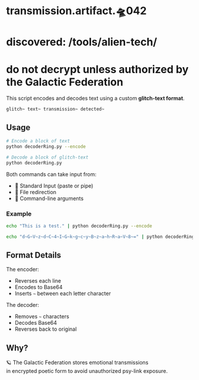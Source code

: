 # transmission.artifact.🛸042  
# discovered: /tools/alien-tech/  
# do not decrypt unless authorized by the Galactic Federation  

This script encodes and decodes text using a custom **glitch-text format**.

```
glitch~ text~ transmission~ detected~
```

## Usage

```bash
# Encode a block of text
python decoderRing.py --encode
```

```bash
# Decode a block of glitch-text
python decoderRing.py
```

Both commands can take input from:

- 🧠 Standard Input (paste or pipe)
- 📜 File redirection
- 🧾 Command-line arguments

### Example

```bash
echo "This is a test." | python decoderRing.py --encode
```

```bash
echo "d~G~V~z~d~C~4~I~G~k~g~c~y~B~z~a~h~R~a~V~8~=" | python decoderRing.py
```

## Format Details

The encoder:
- Reverses each line
- Encodes to Base64
- Inserts `~` between each letter character

The decoder:
- Removes `~` characters
- Decodes Base64
- Reverses back to original

## Why?

🪐 The Galactic Federation stores emotional transmissions  
in encrypted poetic form to avoid unauthorized psy-link exposure.

